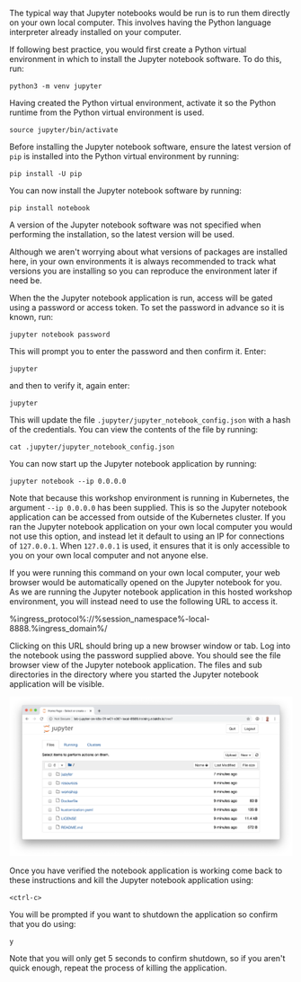 The typical way that Jupyter notebooks would be run is to run them directly on your own local computer. This involves having the Python language interpreter already installed on your computer.

If following best practice, you would first create a Python virtual environment in which to install the Jupyter notebook software. To do this, run:

```execute
python3 -m venv jupyter
```

Having created the Python virtual environment, activate it so the Python runtime from the Python virtual environment is used.

```execute
source jupyter/bin/activate
```

Before installing the Jupyter notebook software, ensure the latest version of ``pip`` is installed into the Python virtual environment by running:

```execute
pip install -U pip
```

You can now install the Jupyter notebook software by running:

```execute
pip install notebook
```

A version of the Jupyter notebook software was not specified when performing the installation, so the latest version will be used.

Although we aren't worrying about what versions of packages are installed here, in your own environments it is always recommended to track what versions you are installing so you can reproduce the environment later if need be.

When the the Jupyter notebook application is run, access will be gated using a password or access token. To set the password in advance so it is known, run:

```execute
jupyter notebook password
```

This will prompt you to enter the password and then confirm it. Enter:

```execute
jupyter
```

and then to verify it, again enter:

```execute
jupyter
```

This will update the file ``.jupyter/jupyter_notebook_config.json`` with a hash of the credentials. You can view the contents of the file by running:

```execute
cat .jupyter/jupyter_notebook_config.json
```

You can now start up the Jupyter notebook application by running:


```execute
jupyter notebook --ip 0.0.0.0
```

Note that because this workshop environment is running in Kubernetes, the argument ``--ip 0.0.0.0`` has been supplied. This is so the Jupyter notebook application can be accessed from outside of the Kubernetes cluster. If you ran the Jupyter notebook application on your own local computer you would not use this option, and instead let it default to using an IP for connections of ``127.0.0.1``. When ``127.0.0.1`` is used, it ensures that it is only accessible to you on your own local computer and not anyone else.

If you were running this command on your own local computer, your web browser would be automatically opened on the Jupyter notebook for you. As we are running the Jupyter notebook application in this hosted workshop environment, you will instead need to use the following URL to access it.

%ingress_protocol%://%session_namespace%-local-8888.%ingress_domain%/

Clicking on this URL should bring up a new browser window or tab. Log into the notebook using the password supplied above. You should see the file browser view of the Jupyter notebook application. The files and sub directories in the directory where you started the Jupyter notebook application will be visible.

![Classic Interface](notebook-classic.png)

Once you have verified the notebook application is working come back to these instructions and kill the Jupyter notebook application using:

```execute
<ctrl-c>
```

You will be prompted if you want to shutdown the application so confirm that you do using:

```execute
y
```

Note that you will only get 5 seconds to confirm shutdown, so if you aren't quick enough, repeat the process of killing the application.
